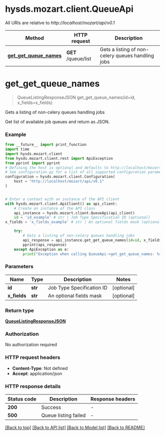 # hysds.mozart.client.QueueApi

All URIs are relative to *http://localhost/mozart/api/v0.1*

Method | HTTP request | Description
------------- | ------------- | -------------
[**get_get_queue_names**](QueueApi.md#get_get_queue_names) | **GET** /queue/list | Gets a listing of non-celery queues handling jobs


# **get_get_queue_names**
> QueueListingResponseJSON get_get_queue_names(id=id, x_fields=x_fields)

Gets a listing of non-celery queues handling jobs

Get list of available job queues and return as JSON.

### Example

```python
from __future__ import print_function
import time
import hysds.mozart.client
from hysds.mozart.client.rest import ApiException
from pprint import pprint
# Defining the host is optional and defaults to http://localhost/mozart/api/v0.1
# See configuration.py for a list of all supported configuration parameters.
configuration = hysds.mozart.client.Configuration(
    host = "http://localhost/mozart/api/v0.1"
)


# Enter a context with an instance of the API client
with hysds.mozart.client.ApiClient() as api_client:
    # Create an instance of the API class
    api_instance = hysds.mozart.client.QueueApi(api_client)
    id = 'id_example' # str | Job Type Specification ID (optional)
x_fields = 'x_fields_example' # str | An optional fields mask (optional)

    try:
        # Gets a listing of non-celery queues handling jobs
        api_response = api_instance.get_get_queue_names(id=id, x_fields=x_fields)
        pprint(api_response)
    except ApiException as e:
        print("Exception when calling QueueApi->get_get_queue_names: %s\n" % e)
```

### Parameters

Name | Type | Description  | Notes
------------- | ------------- | ------------- | -------------
 **id** | **str**| Job Type Specification ID | [optional] 
 **x_fields** | **str**| An optional fields mask | [optional] 

### Return type

[**QueueListingResponseJSON**](QueueListingResponseJSON.md)

### Authorization

No authorization required

### HTTP request headers

 - **Content-Type**: Not defined
 - **Accept**: application/json

### HTTP response details
| Status code | Description | Response headers |
|-------------|-------------|------------------|
**200** | Success |  -  |
**500** | Queue listing failed |  -  |

[[Back to top]](#) [[Back to API list]](../README.md#documentation-for-api-endpoints) [[Back to Model list]](../README.md#documentation-for-models) [[Back to README]](../README.md)

